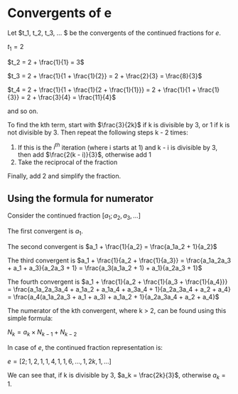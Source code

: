 # Convergents of e
Let $t_1, t_2, t_3, ... $ be the convergents of the continued fractions for $e$.

$t_1 = 2$

$t_2 = 2 + \frac{1}{1} = 3$

$t_3 = 2 + \frac{1}{1 + \frac{1}{2}} = 2 + \frac{2}{3} = \frac{8}{3}$

$t_4 = 2 + \frac{1}{1 + \frac{1}{2 + \frac{1}{1}}} = 2 + \frac{1}{1 + \frac{1}{3}} = 2 + \frac{3}{4} = \frac{11}{4}$

and so on.

To find the kth term, start with $\frac{3}{2k}$ if k is divisible by 3, or 1 if k is not divisible by 3. Then repeat the following steps k - 2 times:

1. If this is the $i^{th}$ iteration (where i starts at 1) and k - i is divisible by 3, then add $\frac{2(k - i)}{3}$, otherwise add 1
1. Take the reciprocal of the fraction

Finally, add 2 and simplify the fraction.

## Using the formula for numerator
Consider the continued fraction $[a_1; a_2, a_3, \dots]$

The first convergent is $a_1$.

The second convergent is $a_1 + \frac{1}{a_2} = \frac{a_1a_2 + 1}{a_2}$

The third convergent is $a_1 + \frac{1}{a_2 + \frac{1}{a_3}} = \frac{a_1a_2a_3 + a_1 + a_3}{a_2a_3 + 1} = \frac{a_3(a_1a_2 + 1) + a_1}{a_2a_3 + 1}$

The fourth convergent is $a_1 + \frac{1}{a_2 + \frac{1}{a_3 + \frac{1}{a_4}}} = \frac{a_1a_2a_3a_4 + a_1a_2 + a_1a_4 + a_3a_4 + 1}{a_2a_3a_4 + a_2 + a_4} = \frac{a_4(a_1a_2a_3 + a_1 + a_3) + a_1a_2 + 1}{a_2a_3a_4 + a_2 + a_4}$

The numerator of the kth convergent, where k > 2, can be found using this simple formula:

$N_k = a_k \times N_{k - 1} + N_{k - 2}$

In case of $e$, the continued fraction representation is:

$e = [2; 1, 2, 1, 1, 4, 1, 1, 6, \dots, 1, 2k, 1, \dots]$

We can see that, if k is divisible by 3, $a_k = \frac{2k}{3}$, otherwise $a_k = 1$.
